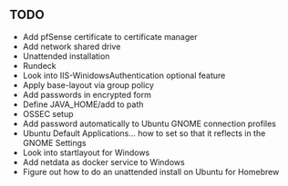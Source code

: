 ## TODO

* Add pfSense certificate to certificate manager
* Add network shared drive
* Unattended installation
* Rundeck
* Look into IIS-WinidowsAuthentication optional feature
* Apply base-layout via group policy
* Add passwords in encrypted form
* Define JAVA_HOME/add to path
* OSSEC setup
* Add password automatically to Ubuntu GNOME connection profiles
* Ubuntu Default Applications... how to set so that it reflects in the GNOME Settings
* Look into startlayout for Windows
* Add netdata as docker service to Windows
* Figure out how to do an unattended install on Ubuntu for Homebrew